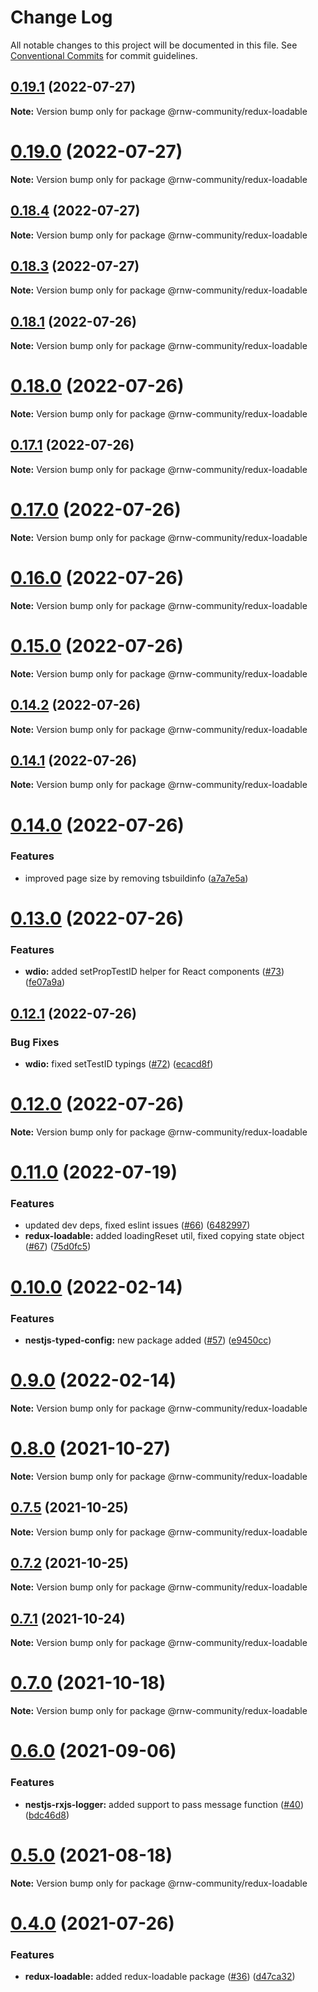 # Change Log

All notable changes to this project will be documented in this file.
See [Conventional Commits](https://conventionalcommits.org) for commit guidelines.

## [0.19.1](https://github.com/rnw-community/rnw-community/compare/v0.19.0...v0.19.1) (2022-07-27)

**Note:** Version bump only for package @rnw-community/redux-loadable





# [0.19.0](https://github.com/rnw-community/rnw-community/compare/v0.18.4...v0.19.0) (2022-07-27)

**Note:** Version bump only for package @rnw-community/redux-loadable





## [0.18.4](https://github.com/rnw-community/rnw-community/compare/v0.18.3...v0.18.4) (2022-07-27)

**Note:** Version bump only for package @rnw-community/redux-loadable





## [0.18.3](https://github.com/rnw-community/rnw-community/compare/v0.18.2...v0.18.3) (2022-07-27)

**Note:** Version bump only for package @rnw-community/redux-loadable





## [0.18.1](https://github.com/rnw-community/rnw-community/compare/v0.18.0...v0.18.1) (2022-07-26)

**Note:** Version bump only for package @rnw-community/redux-loadable





# [0.18.0](https://github.com/rnw-community/rnw-community/compare/v0.17.1...v0.18.0) (2022-07-26)

**Note:** Version bump only for package @rnw-community/redux-loadable





## [0.17.1](https://github.com/rnw-community/rnw-community/compare/v0.17.0...v0.17.1) (2022-07-26)

**Note:** Version bump only for package @rnw-community/redux-loadable





# [0.17.0](https://github.com/rnw-community/rnw-community/compare/v0.16.0...v0.17.0) (2022-07-26)

**Note:** Version bump only for package @rnw-community/redux-loadable





# [0.16.0](https://github.com/rnw-community/rnw-community/compare/v0.15.0...v0.16.0) (2022-07-26)

**Note:** Version bump only for package @rnw-community/redux-loadable





# [0.15.0](https://github.com/rnw-community/rnw-community/compare/v0.14.2...v0.15.0) (2022-07-26)

**Note:** Version bump only for package @rnw-community/redux-loadable





## [0.14.2](https://github.com/rnw-community/rnw-community/compare/v0.14.1...v0.14.2) (2022-07-26)

**Note:** Version bump only for package @rnw-community/redux-loadable





## [0.14.1](https://github.com/rnw-community/rnw-community/compare/v0.14.0...v0.14.1) (2022-07-26)

**Note:** Version bump only for package @rnw-community/redux-loadable





# [0.14.0](https://github.com/rnw-community/rnw-community/compare/v0.13.0...v0.14.0) (2022-07-26)


### Features

* improved page size by removing tsbuildinfo ([a7a7e5a](https://github.com/rnw-community/rnw-community/commit/a7a7e5aad6155681c481825365dba72a2acef831))





# [0.13.0](https://github.com/rnw-community/rnw-community/compare/v0.12.1...v0.13.0) (2022-07-26)


### Features

* **wdio:** added setPropTestID helper for React components ([#73](https://github.com/rnw-community/rnw-community/issues/73)) ([fe07a9a](https://github.com/rnw-community/rnw-community/commit/fe07a9ada0de47f41b48e92e33c41d786fae4cf9))





## [0.12.1](https://github.com/rnw-community/rnw-community/compare/v0.12.0...v0.12.1) (2022-07-26)

### Bug Fixes

-   **wdio:** fixed setTestID typings ([#72](https://github.com/rnw-community/rnw-community/issues/72)) ([ecacd8f](https://github.com/rnw-community/rnw-community/commit/ecacd8f1492fdacab5ae7fa76976b287ca6d52ab))

# [0.12.0](https://github.com/rnw-community/rnw-community/tree/master/packages/redux-loadable/compare/v0.11.0...v0.12.0) (2022-07-26)

**Note:** Version bump only for package @rnw-community/redux-loadable

# [0.11.0](https://github.com/rnw-community/rnw-community/tree/master/packages/redux-loadable/compare/v0.10.1...v0.11.0) (2022-07-19)

### Features

-   updated dev deps, fixed eslint issues ([#66](https://github.com/rnw-community/rnw-community/tree/master/packages/redux-loadable/issues/66)) ([6482997](https://github.com/rnw-community/rnw-community/tree/master/packages/redux-loadable/commit/64829972b89db0954ac6db21185bc467825e6d84))
-   **redux-loadable:** added loadingReset util, fixed copying state object ([#67](https://github.com/rnw-community/rnw-community/tree/master/packages/redux-loadable/issues/67)) ([75d0fc5](https://github.com/rnw-community/rnw-community/tree/master/packages/redux-loadable/commit/75d0fc5b2d85d5c9948a6f4e0f08fc0cf93f895e))

# [0.10.0](https://github.com/rnw-community/rnw-community/tree/master/packages/redux-loadable/compare/v0.9.0...v0.10.0) (2022-02-14)

### Features

-   **nestjs-typed-config:** new package added ([#57](https://github.com/rnw-community/rnw-community/tree/master/packages/redux-loadable/issues/57)) ([e9450cc](https://github.com/rnw-community/rnw-community/tree/master/packages/redux-loadable/commit/e9450cc69c794121c5c4e2bd6694ec7ec98a7cb1))

# [0.9.0](https://github.com/rnw-community/rnw-community/tree/master/packages/shared/compare/v0.8.0...v0.9.0) (2022-02-14)

**Note:** Version bump only for package @rnw-community/redux-loadable

# [0.8.0](https://github.com/rnw-community/rnw-community/tree/master/packages/shared/compare/v0.7.5...v0.8.0) (2021-10-27)

**Note:** Version bump only for package @rnw-community/redux-loadable

## [0.7.5](https://github.com/rnw-community/rnw-community/tree/master/packages/shared/compare/v0.7.4...v0.7.5) (2021-10-25)

**Note:** Version bump only for package @rnw-community/redux-loadable

## [0.7.2](https://github.com/rnw-community/rnw-community/tree/master/packages/shared/compare/v0.7.1...v0.7.2) (2021-10-25)

**Note:** Version bump only for package @rnw-community/redux-loadable

## [0.7.1](https://github.com/rnw-community/rnw-community/tree/master/packages/shared/compare/v0.7.0...v0.7.1) (2021-10-24)

**Note:** Version bump only for package @rnw-community/redux-loadable

# [0.7.0](https://github.com/rnw-community/rnw-community/tree/master/packages/shared/compare/v0.6.0...v0.7.0) (2021-10-18)

**Note:** Version bump only for package @rnw-community/redux-loadable

# [0.6.0](https://github.com/rnw-community/rnw-community/tree/master/packages/shared/compare/v0.5.0...v0.6.0) (2021-09-06)

### Features

-   **nestjs-rxjs-logger:** added support to pass message function ([#40](https://github.com/rnw-community/rnw-community/tree/master/packages/shared/issues/40)) ([bdc46d8](https://github.com/rnw-community/rnw-community/tree/master/packages/shared/commit/bdc46d87545c0769b641c9276c1029bcd7b0be67))

# [0.5.0](https://github.com/rnw-community/rnw-community/tree/master/packages/shared/compare/v0.4.0...v0.5.0) (2021-08-18)

**Note:** Version bump only for package @rnw-community/redux-loadable

# [0.4.0](https://github.com/rnw-community/rnw-community/tree/master/packages/shared/compare/v0.3.4...v0.4.0) (2021-07-26)

### Features

-   **redux-loadable:** added redux-loadable package ([#36](https://github.com/rnw-community/rnw-community/tree/master/packages/shared/issues/36)) ([d47ca32](https://github.com/rnw-community/rnw-community/tree/master/packages/shared/commit/d47ca32951b93349aa926deb1b006ac8550572d7))
